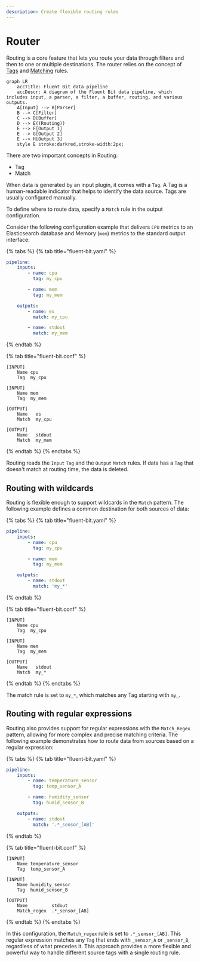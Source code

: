 ```yaml
---
description: Create flexible routing rules
---
```


# Router

Routing is a core feature that lets you route your data through filters and then to one or multiple destinations. The router relies on the concept of [Tags](../key-concepts.md) and [Matching](../key-concepts.md) rules.

```mermaid
graph LR
    accTitle: Fluent Bit data pipeline
    accDescr: A diagram of the Fluent Bit data pipeline, which includes input, a parser, a filter, a buffer, routing, and various outputs.
    A[Input] --> B[Parser]
    B --> C[Filter]
    C --> D[Buffer]
    D --> E((Routing))
    E --> F[Output 1]
    E --> G[Output 2]
    E --> H[Output 3]
    style E stroke:darkred,stroke-width:2px;
```

There are two important concepts in Routing:

- Tag
- Match

When data is generated by an input plugin, it comes with a `Tag`. A Tag is a human-readable indicator that helps to identify the data source. Tags are usually configured manually.

To define where to route data, specify a `Match` rule in the output configuration.

Consider the following configuration example that delivers `CPU` metrics to an Elasticsearch database and Memory (`mem`) metrics to the standard output interface:

{% tabs %}
{% tab title="fluent-bit.yaml" %}

```yaml
pipeline:
    inputs:
        - name: cpu
          tag: my_cpu

        - name: mem
          tag: my_mem

    outputs:
        - name: es
          match: my_cpu

        - name: stdout
          match: my_mem
```

{% endtab %}

{% tab title="fluent-bit.conf" %}

```text
[INPUT]
    Name cpu
    Tag  my_cpu

[INPUT]
    Name mem
    Tag  my_mem

[OUTPUT]
    Name   es
    Match  my_cpu

[OUTPUT]
    Name   stdout
    Match  my_mem
```

{% endtab %}
{% endtabs %}

Routing reads the `Input` `Tag` and the `Output` `Match` rules. If data has a `Tag` that doesn't match at routing time, the data is deleted.

## Routing with wildcards

Routing is flexible enough to support wildcards in the `Match` pattern. The following example defines a common destination for both sources of data:

{% tabs %}
{% tab title="fluent-bit.yaml" %}

```yaml
pipeline:
    inputs:
        - name: cpu
          tag: my_cpu

        - name: mem
          tag: my_mem

    outputs:
        - name: stdout
          match: 'my_*'
```

{% endtab %}

{% tab title="fluent-bit.conf" %}

```text
[INPUT]
    Name cpu
    Tag  my_cpu

[INPUT]
    Name mem
    Tag  my_mem

[OUTPUT]
    Name   stdout
    Match  my_*
```

{% endtab %}
{% endtabs %}

The match rule is set to `my_*`, which matches any Tag starting with `my_`.

## Routing with regular expressions

Routing also provides support for regular expressions with the `Match_Regex` pattern, allowing for more complex and precise matching criteria. The following example demonstrates how to route data from sources based on a regular expression:

{% tabs %}
{% tab title="fluent-bit.yaml" %}

```yaml
pipeline:
    inputs:
        - name: temperature_sensor
          tag: temp_sensor_A

        - name: humidity_sensor
          tag: humid_sensor_B

    outputs:
        - name: stdout
          match: '.*_sensor_[AB]'
```

{% endtab %}

{% tab title="fluent-bit.conf" %}

```text
[INPUT]
    Name temperature_sensor
    Tag  temp_sensor_A

[INPUT]
    Name humidity_sensor
    Tag  humid_sensor_B

[OUTPUT]
    Name         stdout
    Match_regex  .*_sensor_[AB]
```

{% endtab %}
{% endtabs %}

In this configuration, the `Match_regex` rule is set to `.*_sensor_[AB]`. This regular expression matches any `Tag` that ends with `_sensor_A` or `_sensor_B`, regardless of what precedes it. This approach provides a more flexible and powerful way to handle different source tags with a single routing rule.
